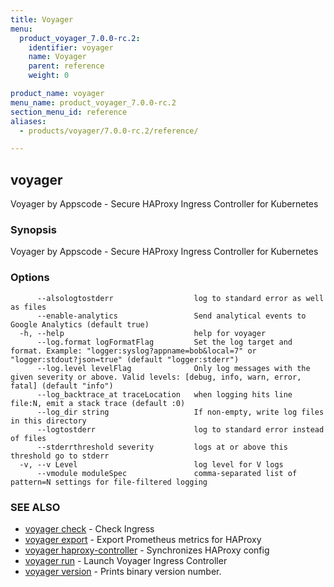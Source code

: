 ```yaml
---
title: Voyager
menu:
  product_voyager_7.0.0-rc.2:
    identifier: voyager
    name: Voyager
    parent: reference
    weight: 0

product_name: voyager
menu_name: product_voyager_7.0.0-rc.2
section_menu_id: reference
aliases:
  - products/voyager/7.0.0-rc.2/reference/

---
```

## voyager

Voyager by Appscode - Secure HAProxy Ingress Controller for Kubernetes

### Synopsis

Voyager by Appscode - Secure HAProxy Ingress Controller for Kubernetes

### Options

```
      --alsologtostderr                  log to standard error as well as files
      --enable-analytics                 Send analytical events to Google Analytics (default true)
  -h, --help                             help for voyager
      --log.format logFormatFlag         Set the log target and format. Example: "logger:syslog?appname=bob&local=7" or "logger:stdout?json=true" (default "logger:stderr")
      --log.level levelFlag              Only log messages with the given severity or above. Valid levels: [debug, info, warn, error, fatal] (default "info")
      --log_backtrace_at traceLocation   when logging hits line file:N, emit a stack trace (default :0)
      --log_dir string                   If non-empty, write log files in this directory
      --logtostderr                      log to standard error instead of files
      --stderrthreshold severity         logs at or above this threshold go to stderr
  -v, --v Level                          log level for V logs
      --vmodule moduleSpec               comma-separated list of pattern=N settings for file-filtered logging
```

### SEE ALSO

* [voyager check](/docs/reference/voyager_check.md)	 - Check Ingress
* [voyager export](/docs/reference/voyager_export.md)	 - Export Prometheus metrics for HAProxy
* [voyager haproxy-controller](/docs/reference/voyager_haproxy-controller.md)	 - Synchronizes HAProxy config
* [voyager run](/docs/reference/voyager_run.md)	 - Launch Voyager Ingress Controller
* [voyager version](/docs/reference/voyager_version.md)	 - Prints binary version number.

